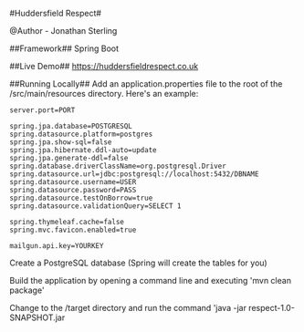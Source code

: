 #Huddersfield Respect#

@Author - Jonathan Sterling

##Framework##
Spring Boot

##Live Demo##
https://huddersfieldrespect.co.uk

##Running Locally##
Add an application.properties file to the root of the /src/main/resources directory.  Here's an example:
```
server.port=PORT

spring.jpa.database=POSTGRESQL
spring.datasource.platform=postgres
spring.jpa.show-sql=false
spring.jpa.hibernate.ddl-auto=update
spring.jpa.generate-ddl=false
spring.database.driverClassName=org.postgresql.Driver
spring.datasource.url=jdbc:postgresql://localhost:5432/DBNAME
spring.datasource.username=USER
spring.datasource.password=PASS
spring.datasource.testOnBorrow=true
spring.datasource.validationQuery=SELECT 1

spring.thymeleaf.cache=false
spring.mvc.favicon.enabled=true

mailgun.api.key=YOURKEY
```
Create a PostgreSQL database (Spring will create the tables for you)

Build the application by opening a command line and executing 'mvn clean package'

Change to the /target directory and run the command 'java -jar respect-1.0-SNAPSHOT.jar

